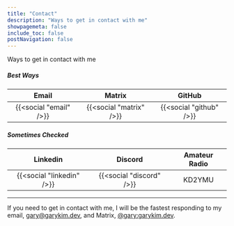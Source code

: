 ```yaml
---
title: "Contact"
description: "Ways to get in contact with me"
showpagemeta: false
include_toc: false
postNavigation: false
---
```


Ways to get in contact with me

##### Best Ways

| Email | Matrix | GitHub |
| :---: | :----: | :----: |
| {{<social "email" />}} | {{<social "matrix" />}} | {{<social "github" />}} |

##### Sometimes Checked

| Linkedin | Discord | Amateur Radio |
| :---: | :----: | :----: |
| {{<social "linkedin" />}} | {{<social "discord" />}} | KD2YMU |

---

If you need to get in contact with me, I will be the fastest responding to my email, [gary@garykim.dev](mailto:gary@garykim.dev), and Matrix, [@gary:garykim.dev](https://matrix.to/#/@gary:garykim.dev).
